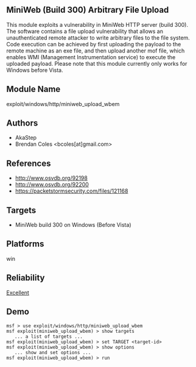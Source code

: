 ## MiniWeb (Build 300) Arbitrary File Upload

This module exploits a vulnerability in MiniWeb HTTP server 
(build 300). The software contains a file upload 
vulnerability that allows an unauthenticated remote attacker 
to write arbitrary files to the file system. Code execution 
can be achieved by first uploading the payload to the remote 
machine as an exe file, and then upload another mof file, 
which enables WMI (Management Instrumentation service) to 
execute the uploaded payload. Please note that this module 
currently only works for Windows before Vista.


## Module Name
exploit/windows/http/miniweb_upload_wbem

## Authors
* AkaStep
* Brendan Coles <bcoles[at]gmail.com>


## References
* http://www.osvdb.org/92198
* http://www.osvdb.org/92200
* https://packetstormsecurity.com/files/121168



## Targets
* MiniWeb build 300 on Windows (Before Vista)


## Platforms
win

## Reliability
[Excellent](https://github.com/rapid7/metasploit-framework/wiki/Exploit-Ranking)

## Demo

```
msf > use exploit/windows/http/miniweb_upload_wbem
msf exploit(miniweb_upload_wbem) > show targets
   ... a list of targets ...
msf exploit(miniweb_upload_wbem) > set TARGET <target-id>
msf exploit(miniweb_upload_wbem) > show options
   ... show and set options ...
msf exploit(miniweb_upload_wbem) > run
```
    
    